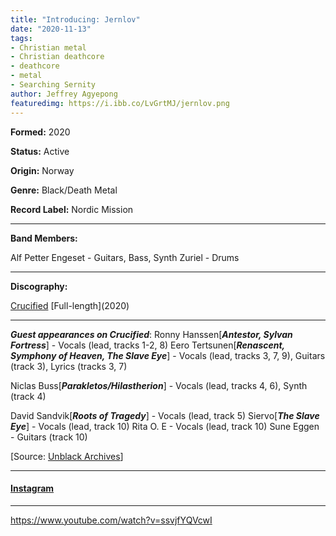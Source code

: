 ```yaml
---
title: "Introducing: Jernlov"
date: "2020-11-13"
tags:
- Christian metal
- Christian deathcore
- deathcore
- metal
- Searching Sernity
author: Jeffrey Agyepong
featuredimg: https://i.ibb.co/LvGrtMJ/jernlov.png
---
```


**Formed:** 2020

**Status:** Active

**Origin:** Norway

**Genre:** Black/Death Metal

**Record Label:** Nordic Mission

* * *

**Band Members:**

Alf Petter Engeset - Guitars, Bass, Synth Zuriel - Drums

* * *

**Discography:**

[Crucified](https://www.nordicmission.net/en/products/jernlov-crucified-cd-pre-order) \[Full-length\](2020)

* * *

_**Guest appearances on Crucified**_: Ronny Hanssen\[_**Antestor, Sylvan Fortress**_\] - Vocals (lead, tracks 1-2, 8) Eero Tertsunen\[_**Renascent, Symphony of Heaven, The Slave Eye**_\] - Vocals (lead, tracks 3, 7, 9), Guitars (track 3), Lyrics (tracks 3, 7)

Niclas Buss\[_**Parakletos/Hilastherion**_\] - Vocals (lead, tracks 4, 6), Synth (track 4)

David Sandvik\[_**Roots of Tragedy**_\] - Vocals (lead, track 5) Siervo\[_**The Slave Eye**_\] - Vocals (lead, track 10) Rita O. E - Vocals (lead, track 10) Sune Eggen - Guitars (track 10)

\[Source: [Unblack Archives](http://unblack-archives.blogspot.com/2020/04/jernlov.html)\]

* * *

#### [Instagram](https://www.instagram.com/jernlov.band/)

* * *

https://www.youtube.com/watch?v=ssvjfYQVcwI
